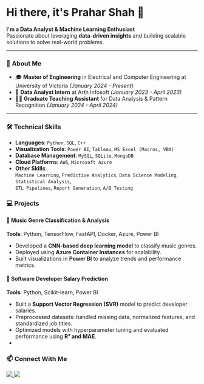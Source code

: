 # Hi there, it's Prahar Shah 👋

**I'm a Data Analyst & Machine Learning Enthusiast**  
Passionate about leveraging **data-driven insights** and building scalable solutions to solve real-world problems.

---

### 🚀 **About Me**
- 🎓 **Master of Engineering** in Electrical and Computer Engineering at University of Victoria *(January 2024 - Present)*
- 💼 **Data Analyst Intern** at Arth Infosoft *(January 2023 - April 2023)*
- 👨‍🏫 **Graduate Teaching Assistant** for Data Analysis & Pattern Recognition *(January 2024 - April 2024)*  

---

### 🛠️ **Technical Skills**
- **Languages**: `Python`, `SQL`, `C++`
- **Visualization Tools**: `Power BI`, `Tableau`, `MS Excel (Macros, VBA)`
- **Database Management**: `MySQL`, `SQLite`, `MongoDB`
- **Cloud Platforms**: `AWS`, `Microsoft Azure`
- **Other Skills**:  
  `Machine Learning`, `Predictive Analytics`, `Data Science Modeling`, `Statistical Analysis`,  
  `ETL Pipelines`, `Report Generation`, `A/B Testing`


### 💻 **Projects**

#### 🎵 Music Genre Classification & Analysis  
**Tools**: Python, TensorFlow, FastAPI, Docker, Azure, Power BI  
- Developed a **CNN-based deep learning model** to classify music genres.  
- Deployed using **Azure Container Instances** for scalability.  
- Built visualizations in **Power BI** to analyze trends and performance metrics.  

#### 💼 Software Developer Salary Prediction  
**Tools**: Python, Scikit-learn, Power BI  
- Built a **Support Vector Regression (SVR)** model to predict developer salaries.  
- Preprocessed datasets: handled missing data, normalized features, and standardized job titles.  
- Optimized models with hyperparameter tuning and evaluated performance using **R² and MAE**.
- 
### 📫 **Connect With Me**
<p align="left">
  <a href="mailto:Prahars25@gmail.com">
    <img src="https://img.shields.io/badge/Email-D14836?style=flat&logo=gmail&logoColor=white" />
  </a>
  <a href="https://www.linkedin.com/in/prahar-shah-238741207/">
    <img src="https://img.shields.io/badge/LinkedIn-0077B5?style=flat&logo=linkedin&logoColor=white" />
  </a>
</p>


